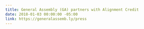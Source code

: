 ```yaml
---
title: General Assembly (GA) partners with Alignment Credit
date: 2018-01-03 00:00:00 -05:00
link: https://generalassemb.ly/press
---
```


